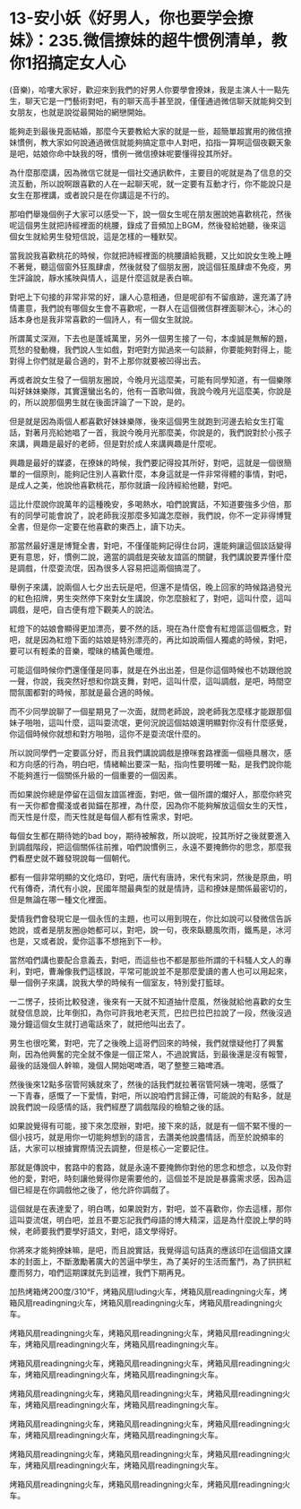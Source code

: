 # 13-安小妖《好男人，你也要学会撩妹》：235.微信撩妹的超牛惯例清单，教你1招搞定女人心

(音樂)，哈嘍大家好，歡迎來到我們的好男人你要學會撩妹，我是主演人十一點先生，聊天它是一門藝術對吧，有的聊天高手甚至說，僅僅通過微信聊天就能夠交到女朋友，也就是說從最開始的網戀開始。

能夠走到最後見面結婚，那麼今天要教給大家的就是一些，超簡單超實用的微信撩妹慣例，教大家如何說通過微信就能夠搞定意中人對吧，掐指一算啊這個夜觀天象是吧，姑娘你命中缺我的呀，慣例一微信撩妹呢要懂得投其所好。

為什麼那麼講，因為微信它就是一個社交通訊軟件，主要目的呢就是為了信息的交流互動，所以說啊跟喜歡的人在一起聊天呢，就一定要有互動才行，你不能說只是女生在那裡講，或者說只是在你講這是不行的。

那咱們舉幾個例子大家可以感受一下，說一個女生呢在朋友圈說她喜歡桃花，然後呢這個男生就把詩經裡面的桃腰，錄成了音頻加上BGM，然後發給她聽，後來這個女生就給男生發短信說，這是怎樣的一種默契。

當我說我喜歡桃花的時候，你就把詩經裡面的桃腰讀給我聽，又比如說女生晚上睡不著覺，聽這個窗外狂風肆虐，然後就發了個朋友圈，說這個狂風肆虐不免疫，男生評論說，靜水搖映與情人，這是什麼這就是表白嘛。

對吧上下句接的非常非常的好，讓人心意相通，但是呢卻有不留痕跡，還充滿了詩情畫意，我們說有哪個女生會不喜歡呢，一群人在這個微信群裡面聊沐心，沐心的話本身也是我非常喜歡的一個詩人，有一個女生就說。

所謂萬丈深淵，下去也是蓬城萬里，另外一個男生接了一句，本虔誠是無解的題，荒愁的發動機，我們說人生如戲，對吧對方拋過來一句談辭，你要能夠對得上，能對得上你們就是最合適的，對不上那你就要被凹得出去。

再或者說女生發了一個朋友圈說，今晚月光這麼美，可能有同學知道，有一個樂隊叫好妹妹樂隊，其實還蠻出名的，他有一首歌叫做，我說今晚月光這麼美，你說是的，所以說那個男生就在後面評論了一下說，是的。

但是就是因為兩個人都喜歡好妹妹樂隊，後來這個男生就跑到河邊去給女生打電話，對著月亮給她唱了一首，我說今晚月光那麼美，你說是的，我們說對於小孩子來講，興趣是最好的老師，但是對於成人來講興趣是什麼呢。

興趣是最好的媒婆，在撩妹的時候，我們要記得投其所好，對吧，這就是一個很簡單的一個原則，能夠記住別人喜歡什麼，本身這就是一件非常得體的事情，對吧，是成人之美，他說他喜歡桃花，那你就讀一段詩經給他聽，對吧。

這比什麼說你說萬年的這種晚安，多喝熱水，咱們說實話，不知道要強多少倍，那有的同學可能會說了，說老師我沒那麼多知識怎麼辦，我們說，你不一定非得博覽全書，但是你一定要在他喜歡的東西上，讀下功夫。

那當然最好還是博覽全書，對吧，不僅僅能夠記得住台詞，還能夠讓這個談話變得更有意思，好，慣例二說，適當的調戲是突破友誼區的關鍵，我們講說要弄懂什麼是調戲，什麼耍流氓，因為很多人容易把這兩個搞混了。

舉例子來講，說兩個人七夕出去玩是吧，但還不是情侶，晚上回家的時候路過發光的紅色招牌，男生突然停下來對女生講說，你怎麼臉紅了，對吧，這叫什麼，這叫調戲，是吧，自古便有燈下觀美人的說法。

紅燈下的姑娘會顯得更加漂亮，要不然的話，現在為什麼會有紅燈區這個概念，對吧，就是因為紅燈下面的姑娘是特別漂亮的，再比如說兩個人獨處的時候，對吧，要可以有輕柔的音樂，曖昧的橘黃色暖燈。

可能這個時候你們還僅僅是同事，就是在外出出差，但是你這個時候也不妨跟他說一聲，你說，我突然好想和你跳支舞，對吧，這叫什麼，這叫調戲，是吧，時間空間氛圍都對的時候，那就是最合適的時候。

而不少同學說聊了一個星期見了一次面，就問老師說，說老師我怎麼樣才能跟那個妹子啪啪，這叫什麼，這叫耍流氓，更何況說這個姑娘還明顯對你沒有什麼感覺，你這個時候你就想和對方啪啪，這你不是耍流氓什麼的。

所以說同學們一定要區分好，而且我們講說調戲是撩咪套路裡面一個極具層次，感和方向感的行為，明白吧，情緒輸出要深一點，指向性要明確一點，是我們說你能不能夠進行一個關係升級的一個重要的一個因素。

而如果說你總是停留在這個友誼區裡面，對吧，做一個所謂的爛好人，那麼你終究有一天你都會擱淺或者拋錨在那裡，為什麼，因為你不能夠解放這個女生的天性，而天性是什麼，而天性就是每個人都有性需求，對吧。

每個女生都在期待她的bad boy，期待被解救，所以說呢，投其所好之後就要進入到調戲階段，把這個關係往前推，咱們說慣例三，永遠不要掩飾你的思念，那麼我們看歷史就不難發現說每一個朝代。

都有一個非常明顯的文化烙印，對吧，唐代有唐詩，宋代有宋詞，然後是原曲，明代有傳奇，清代有小說，民國年間最典型的就是情詩，這和撩妹是關係最密切的，但是無論在哪一種文化裡面。

愛情我們會發現它是一個永恆的主題，也可以用到現在，你比如說可以發微信告訴她說，或者是朋友圈@她都可以，對吧，說一句，夜來臥聽風吹雨，鐵馬是，冰河也是，又或者說，愛你這事不想拖到下一秒。

當然咱們講也要配合意義去，對吧，而這些也不都是那些所謂的千科騷人文人的專利，對吧，曹瀚像我們這樣說，平常可能說並不是那麼愛讀的書人也可以用起來，舉一個例子來講，說我大學的時候有一個室友，特別愛打籃球。

一二愣子，技術比較發達，後來有一天就不知道抽什麼風，然後就給他喜歡的女生就發信息說，比年倒扣，為你可許我地老天荒，巴拉巴拉巴拉說了一段，然後沒過幾分鐘這個女生就打過電話來了，就把他叫出去了。

男生也很吃驚，對吧，完了之後晚上這哥們回來的時候，我們就懷疑他打了興奮劑，因為他興奮的完全就不像是一個正常人，不過說實話，到最後還是沒有報警，最後的話幾個人幹嘛，幾個人開始喝啤酒，喝了整整三箱啤酒。

然後後來12點多宿管阿姨就來了，然後的話我們就拉著宿管阿姨一塊喝，感慨了一下青春，感慨了一下愛情，對吧，所以說咱們言歸正傳，可能說的有點多，就是說我們說一段感情的話，我們經歷了調戲階段的檢驗之後的話。

如果說覺得有可能，接下來怎麼辦，對吧，接下來的話，就是有一個不緊不慢的一個小技巧，就是用你一切能夠想到的語言，去讚美他說盡情話，而至於說頻率的話，大家可以根據實際情況去調整，但是核心一定要記住。

那就是傳說中，套路中的套路，就是永遠不要掩飾你對他的思念和想念，以及你對他的愛，對吧，時刻讓他覺得你是需要他的，這個並不是說是暴露需求感，因為這個已經是在你調戲他之後了，他允許你調戲了。

這個就是在表達愛了，明白嗎，如果說對方，對吧，並不喜歡你，你去這樣，那你這叫耍流氓，明白吧，並且不要忘記我們母語的博大精深，這是為什麼說上學的時候，老師要我們要學好語文，對吧，語文學得好。

你將來才能夠撩妹嘛，是吧，而且說實話，我覺得這句話真的應該印在這個語文課本的封面上，不斷激勵著廣大的苦逼中學生，為了美好的生活而奮鬥，為了拱拱紅塵而努力，咱們這期課就先到這裡，我們下期再見。

加热烤箱烤200度/310°F，烤箱风扇luding火车，烤箱风扇readingning火车，烤箱风扇readingning火车，烤箱风扇readingning火车，烤箱风扇readingning火车。

烤箱风扇readingning火车，烤箱风扇readingning火车，烤箱风扇readingning火车，烤箱风扇readingning火车，烤箱风扇readingning火车。

烤箱风扇readingning火车，烤箱风扇readingning火车，烤箱风扇readingning火车，烤箱风扇readingning火车，烤箱风扇readingning火车。

烤箱风扇readingning火车，烤箱风扇readingning火车，烤箱风扇readingning火车，烤箱风扇readingning火车，烤箱风扇readingning火车。

烤箱风扇readingning火车，烤箱风扇readingning火车，烤箱风扇readingning火车，烤箱风扇readingning火车，烤箱风扇readingning火车。

烤箱风扇readingning火车，烤箱风扇readingning火车，烤箱风扇readingning火车，烤箱风扇readingning火车，烤箱风扇readingning火车。

烤箱风扇readingning火车，烤箱风扇readingning火车，烤箱风扇readingning火车。

